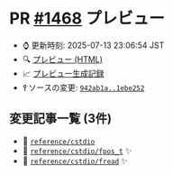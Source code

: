 # PR [\#1468](https://github.com/cpprefjp/site/pull/1468) プレビュー
- &#x231a; 更新時刻: 2025-07-13 23:06:54 JST
- &#x1f50d; [プレビュー (HTML)](https://cpprefjp.github.io/site/gen/pull/1468)
- &#x1f4c8; [プレビュー生成記録](https://github.com/cpprefjp/site/actions?query=event%3Apull_request_target+branch%3Amaster)
- **&#x2AEF;** ソースの変更: [`942ab1a..1ebe252`](https://github.com/cpprefjp/site/compare/942ab1ab8586029cfdbf085a32694249e488b25d..1ebe25212129f823b1b341bb25395e416c2b3aad)

## 変更記事一覧 (3件)

- &#x1f4dd; [`reference/cstdio`](https://cpprefjp.github.io/site/gen/pull/1468/reference/cstdio.html)
- &#x1f4dd; [`reference/cstdio/fpos_t`](https://cpprefjp.github.io/site/gen/pull/1468/reference/cstdio/fpos_t.html) &#x2728;
- &#x1f4dd; [`reference/cstdio/fread`](https://cpprefjp.github.io/site/gen/pull/1468/reference/cstdio/fread.html) &#x2728;
